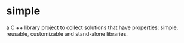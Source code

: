 # simple
a C ++ library project to collect solutions that have properties: simple, reusable, customizable and stand-alone libraries.

